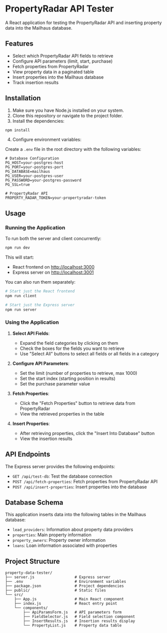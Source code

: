 # PropertyRadar API Tester

A React application for testing the PropertyRadar API and inserting property data into the Mailhaus database.

## Features

- Select which PropertyRadar API fields to retrieve
- Configure API parameters (limit, start, purchase)
- Fetch properties from PropertyRadar
- View property data in a paginated table
- Insert properties into the Mailhaus database
- Track insertion results

## Installation

1. Make sure you have Node.js installed on your system.
2. Clone this repository or navigate to the project folder.
3. Install the dependencies:

```bash
npm install
```

4. Configure environment variables:

Create a `.env` file in the root directory with the following variables:

```
# Database Configuration
PG_HOST=your-postgres-host
PG_PORT=your-postgres-port
PG_DATABASE=mailhaus
PG_USER=your-postgres-user
PG_PASSWORD=your-postgres-password
PG_SSL=true

# PropertyRadar API
PROPERTY_RADAR_TOKEN=your-propertyradar-token
```

## Usage

### Running the Application

To run both the server and client concurrently:

```bash
npm run dev
```

This will start:
- React frontend on [http://localhost:3000](http://localhost:3000)
- Express server on [http://localhost:3001](http://localhost:3001)

You can also run them separately:

```bash
# Start just the React frontend
npm run client

# Start just the Express server
npm run server
```

### Using the Application

1. **Select API Fields**:
   - Expand the field categories by clicking on them
   - Check the boxes for the fields you want to retrieve
   - Use "Select All" buttons to select all fields or all fields in a category

2. **Configure API Parameters**:
   - Set the limit (number of properties to retrieve, max 1000)
   - Set the start index (starting position in results)
   - Set the purchase parameter value

3. **Fetch Properties**:
   - Click the "Fetch Properties" button to retrieve data from PropertyRadar
   - View the retrieved properties in the table

4. **Insert Properties**:
   - After retrieving properties, click the "Insert Into Database" button
   - View the insertion results

## API Endpoints

The Express server provides the following endpoints:

- `GET /api/test-db`: Test the database connection
- `POST /api/fetch-properties`: Fetch properties from PropertyRadar API
- `POST /api/insert-properties`: Insert properties into the database

## Database Schema

This application inserts data into the following tables in the Mailhaus database:

- `lead_providers`: Information about property data providers
- `properties`: Main property information
- `property_owners`: Property owner information
- `loans`: Loan information associated with properties

## Project Structure

```
property-data-tester/
├── server.js                  # Express server
├── .env                       # Environment variables
├── package.json               # Project dependencies
├── public/                    # Static files
└── src/
    ├── App.js                 # Main React component
    ├── index.js               # React entry point
    └── components/
        ├── ApiParamsForm.js   # API parameters form
        ├── FieldSelector.js   # Field selection component
        ├── InsertResults.js   # Insertion results display
        └── PropertyList.js    # Property data table
